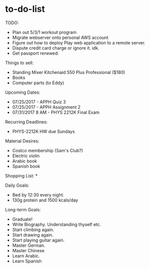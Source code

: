 # to-do-list


TODO:
* Plan out 5/3/1 workout program
* Migrate webserver onto personal AWS account
* Figure out how to deploy Play web application to a remote server.
* Dispute credit card charge or ignore it. idk.
* Get passport renewed.


Things to sell:
* Standing Mixer Kitchenaid 550 Plus Professional ($180)
* Books
* Computer parts (to Eddy)

Upcoming Dates:
* 07/25/2017 - APPH Quiz 3
* 07/25/2017 - APPH Assignment 2
* 07/31/2017 8 AM - PHYS 2212K Final Exam


Recurring Deadlines:
* PHYS-2212K HW due Sundays

Material Desires:
* Costco membership (Sam's Club?)
* Electric violin
* Arabic book
* Spanish book


Shopping List:
* 

Daily Goals:
* Bed by 12:30 every night.
* 130g protein and 1500 kcals/day

Long-term Goals:
* Graduate!
* Write Biography. Understanding thyself etc.
* Start climbing again.
* Start drawing again.
* Start playing guitar again.
* Master German.
* Master Chinese
* Learn Arabic.
* Learn Spanish